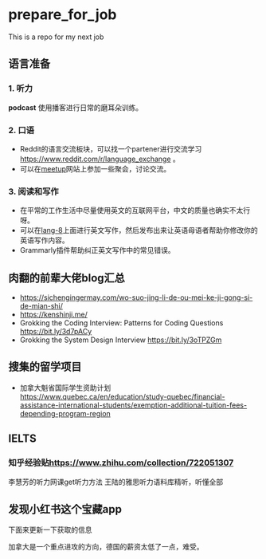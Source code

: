 # prepare_for_job
This is a repo for my next job

## 语言准备
### 1. 听力
**podcast** 使用播客进行日常的磨耳朵训练。
### 2. 口语
* Reddit的语言交流板块，可以找一个partener进行交流学习<https://www.reddit.com/r/language_exchange> 。
* 可以在[meetup](https://www.meetup.com/)网站上参加一些聚会，讨论交流。
### 3. 阅读和写作
* 在平常的工作生活中尽量使用英文的互联网平台，中文的质量也确实不太行呀。
* 可以在[lang-8](https://lang-8.com/)上面进行英文写作，然后发布出来让英语母语者帮助你修改你的英语写作内容。
* Grammarly插件帮助纠正英文写作中的常见错误。
## 肉翻的前辈大佬blog汇总
* <https://sichengingermay.com/wo-suo-jing-li-de-ou-mei-ke-ji-gong-si-de-mian-shi/>
* <https://kenshinji.me/>
* Grokking the Coding Interview: Patterns for Coding Questions
<https://bit.ly/3d7pACy>
* Grokking the System Design Interview 
<https://bit.ly/3oTPZGm>


## 搜集的留学项目
* 加拿大魁省国际学生资助计划 <https://www.quebec.ca/en/education/study-quebec/financial-assistance-international-students/exemption-additional-tuition-fees-depending-program-region>

## IELTS
### 知乎经验贴<https://www.zhihu.com/collection/722051307>
李慧芳的听力网课get听力方法
王陆的雅思听力语料库精听，听懂全部

## 发现小红书这个宝藏app
下面来更新一下获取的信息

加拿大是一个重点进攻的方向，德国的薪资太低了一点，难受。
